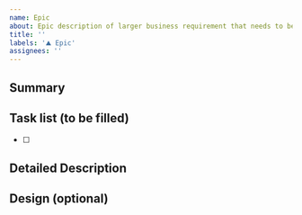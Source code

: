 ```yaml
---
name: Epic
about: Epic description of larger business requirement that needs to be broken down to smaller tasks
title: ''
labels: '⛰ Epic'
assignees: ''
---
```


## Summary

<!-- Summarise the Detailed description to a list of main requirements and/or User Stories -->

## Task list (to be filled)

- [ ]

## Detailed Description

## Design (optional)

